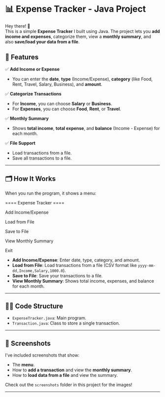 # 📊 Expense Tracker - Java Project

Hey there! 👋  
This is a simple **Expense Tracker** I built using Java. The project lets you **add income and expenses**, categorize them, view a **monthly summary**, and also **save/load your data from a file**.

## 🎯 Features
 
✅ **Add Income or Expense** 
- You can enter the **date**, **type** (Income/Expense), **category** (like Food, Rent, Travel, Salary, Business), and **amount**.
  
✅ **Categorize Transactions**
- For **Income**, you can choose **Salary** or **Business**.
- For **Expenses**, you can choose **Food**, **Rent**, or **Travel**.

✅ **Monthly Summary**
- Shows **total income**, **total expense**, and **balance** (Income - Expense) for each month. 

✅ **File Support**
- Load transactions from a file.
- Save all transactions to a file.

---

## 🗂️ How It Works 

When you run the program, it shows a menu:

==== Expense Tracker ====

Add Income/Expense

Load from File

Save to File

View Monthly Summary

Exit


- **Add Income/Expense**: Enter date, type, category, and amount.
- **Load from File**: Load transactions from a file (CSV format like `yyyy-mm-dd,Income,Salary,1000.0`).
- **Save to File**: Save your transactions to a file.
- **View Monthly Summary**: Shows total income, expenses, and balance for each month.

---

## 🧑‍💻 Code Structure

- `ExpenseTracker.java`: Main program.
- `Transaction.java`: Class to store a single transaction.

---

## 📸 Screenshots

I've included screenshots that show:
- The **menu**.
- How to **add a transaction** and view the **monthly summary**.
- How to **load data from a file** and view the summary.

Check out the `screenshots` folder in this project for the images!

---

 

